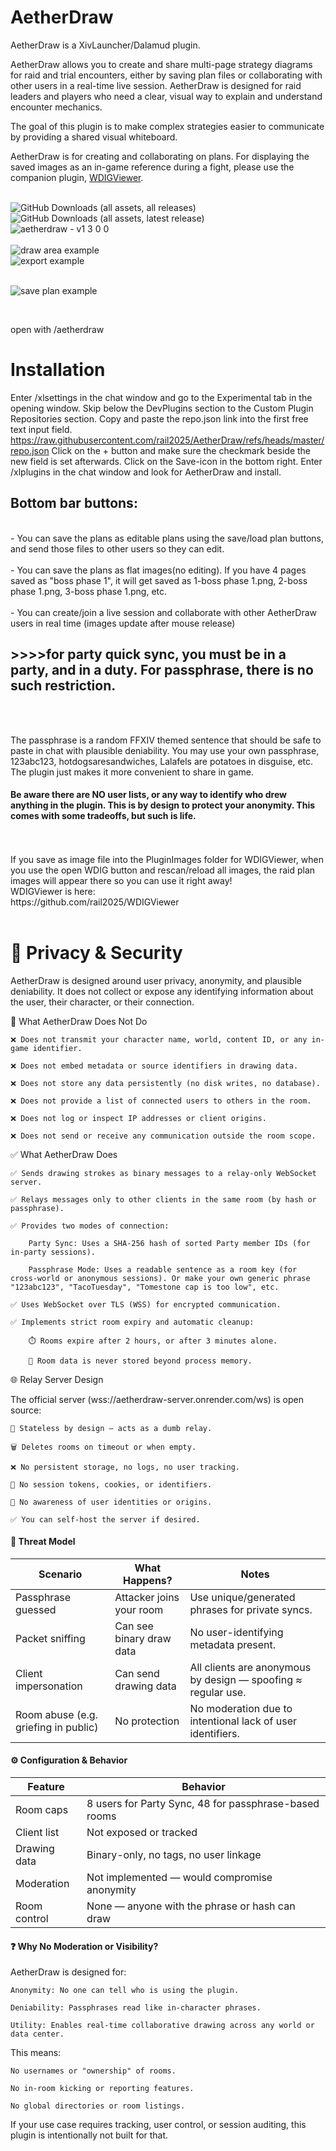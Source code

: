 # AetherDraw
AetherDraw is a XivLauncher/Dalamud plugin.

AetherDraw allows you to create and share multi-page strategy diagrams for raid and trial encounters, either by saving plan files or collaborating with other users in a real-time live session. AetherDraw is designed for raid leaders and players who need a clear, visual way to explain and understand encounter mechanics.

The goal of this plugin is to make complex strategies easier to communicate by providing a shared visual whiteboard.

AetherDraw is for creating and collaborating on plans. For displaying the saved images as an in-game reference during a fight, please use the companion plugin, [WDIGViewer](https://github.com/rail2025/WDIGViewer).
<br>
<br>

![GitHub Downloads (all assets, all releases)](https://img.shields.io/github/downloads/rail2025/AetherDraw/total?logoColor=brightgreen)
<br>
![GitHub Downloads (all assets, latest release)](https://img.shields.io/github/downloads/rail2025/AetherDraw/latest/total?labelColor=blue)
<br>
![aetherdraw - v1 3 0 0](https://github.com/user-attachments/assets/5d8e35bf-d9f0-435f-b9e2-a3cadd5619c9)
 <br>
<br>
![draw area example](https://github.com/user-attachments/assets/85fa34e4-aa57-494c-8f58-34ffd09c4101)
<br>
![export example](https://github.com/user-attachments/assets/93cbb47b-b749-4409-a878-2e76c73756a4)

<br>![save plan example](https://github.com/user-attachments/assets/4033928c-234c-4e07-a56e-db7506633b6b)

<br>


open with /aetherdraw  <br>
# Installation
Enter /xlsettings in the chat window and go to the Experimental tab in the opening window.
Skip below the DevPlugins section to the Custom Plugin Repositories section.
Copy and paste the repo.json link into the first free text input field.
https://raw.githubusercontent.com/rail2025/AetherDraw/refs/heads/master/repo.json
Click on the + button and make sure the checkmark beside the new field is set afterwards.
Click on the Save-icon in the bottom right.
Enter /xlplugins in the chat window and look for AetherDraw and install. 
<br>
## Bottom bar buttons:
<br>
- You can save the plans as editable plans using the save/load plan buttons, and send those files to other users so they can edit. <br>
<br>
- You can save the plans as flat images(no editing). If you have 4 pages saved as "boss phase 1", it will get saved as 1-boss phase 1.png, 2-boss phase 1.png, 3-boss phase 1.png, etc. <br>
<br>
- You can create/join a live session and collaborate with other AetherDraw users in real time (images update after mouse release) <br>

## >>>>for party quick sync, you must be in a party, and in a duty. For passphrase, there is no such restriction.
                                                                                                                  
<br>

<br> The passphrase is a random FFXIV themed sentence that should be safe to paste in chat with plausible deniability. You may use your own passphrase, 123abc123, hotdogsaresandwiches, Lalafels are potatoes in disguise, etc. The plugin just makes it more convenient to share in game. 
<br>
#### Be aware there are NO user lists, or any way to identify who drew anything in the plugin. This is by design to protect your anonymity. This comes with some tradeoffs, but such is life.

<br>
<br>
If you save as image file into the PluginImages folder for WDIGViewer, when you use the open WDIG button and rescan/reload all images, the raid plan images will appear there so you can use it right away!
<br>
WDIGViewer is here:<br>
https://github.com/rail2025/WDIGViewer
<br>
<br>

# 🔐 Privacy & Security

AetherDraw is designed around user privacy, anonymity, and plausible deniability. It does not collect or expose any identifying information about the user, their character, or their connection.
<br>

🚫 What AetherDraw Does Not Do

    ❌ Does not transmit your character name, world, content ID, or any in-game identifier.

    ❌ Does not embed metadata or source identifiers in drawing data.

    ❌ Does not store any data persistently (no disk writes, no database).

    ❌ Does not provide a list of connected users to others in the room.

    ❌ Does not log or inspect IP addresses or client origins.

    ❌ Does not send or receive any communication outside the room scope.

✅ What AetherDraw Does

    ✅ Sends drawing strokes as binary messages to a relay-only WebSocket server.

    ✅ Relays messages only to other clients in the same room (by hash or passphrase).

    ✅ Provides two modes of connection:

        Party Sync: Uses a SHA-256 hash of sorted Party member IDs (for in-party sessions).

        Passphrase Mode: Uses a readable sentence as a room key (for cross-world or anonymous sessions). Or make your own generic phrase "123abc123", "TacoTuesday", "Tomestone cap is too low", etc.

    ✅ Uses WebSocket over TLS (WSS) for encrypted communication.

    ✅ Implements strict room expiry and automatic cleanup:

        ⏱️ Rooms expire after 2 hours, or after 3 minutes alone.

        🧹 Room data is never stored beyond process memory.

🌐 Relay Server Design

The official server (wss://aetherdraw-server.onrender.com/ws) is open source:

    🧠 Stateless by design — acts as a dumb relay.

    🗑️ Deletes rooms on timeout or when empty.

    ❌ No persistent storage, no logs, no user tracking.

    📜 No session tokens, cookies, or identifiers.

    🛑 No awareness of user identities or origins.

    ✅ You can self-host the server if desired.

#### 🧅 Threat Model

|Scenario |	What Happens?	| Notes|
|---|---|---|
|Passphrase guessed |	Attacker joins your room	|Use unique/generated phrases for private syncs.
|Packet sniffing	| Can see binary draw data	|No user-identifying metadata present.
| Client impersonation |	Can send drawing data	|All clients are anonymous by design — spoofing ≈ regular use.
| Room abuse (e.g. griefing in public)	| No protection|	No moderation due to intentional lack of user identifiers.

#### ⚙️ Configuration & Behavior
|Feature |	Behavior |
|---|---|
Room caps | 8 users for Party Sync, 48 for passphrase-based rooms
Client list	 |  Not exposed or tracked
Drawing data	| Binary-only, no tags, no user linkage
Moderation |	Not implemented — would compromise anonymity
Room control |	None — anyone with the phrase or hash can draw

#### ❓ Why No Moderation or Visibility?

AetherDraw is designed for:

    Anonymity: No one can tell who is using the plugin.

    Deniability: Passphrases read like in-character phrases.

    Utility: Enables real-time collaborative drawing across any world or data center.

This means:

    No usernames or "ownership" of rooms.

    No in-room kicking or reporting features.

    No global directories or room listings.

If your use case requires tracking, user control, or session auditing, this plugin is intentionally not built for that.
